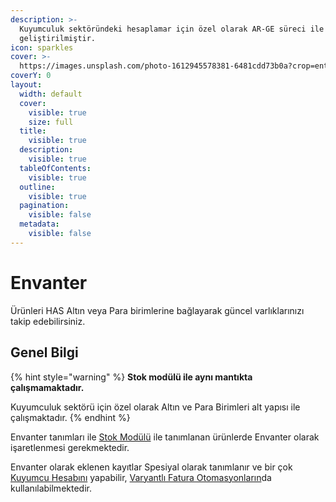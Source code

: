 ```yaml
---
description: >-
  Kuyumculuk sektöründeki hesaplamar için özel olarak AR-GE süreci ile
  geliştirilmiştir.
icon: sparkles
cover: >-
  https://images.unsplash.com/photo-1612945578381-6481cdd73b0a?crop=entropy&cs=srgb&fm=jpg&ixid=M3wxOTcwMjR8MHwxfHNlYXJjaHwxMHx8amV3ZWxyeXN8ZW58MHx8fHwxNzQ2Mzk1ODk5fDA&ixlib=rb-4.0.3&q=85
coverY: 0
layout:
  width: default
  cover:
    visible: true
    size: full
  title:
    visible: true
  description:
    visible: true
  tableOfContents:
    visible: true
  outline:
    visible: true
  pagination:
    visible: false
  metadata:
    visible: false
---
```


# Envanter

Ürünleri HAS Altın veya Para birimlerine bağlayarak güncel varlıklarınızı takip edebilirsiniz.



## Genel Bilgi

{% hint style="warning" %}
**Stok modülü ile aynı mantıkta çalışmamaktadır.**

Kuyumculuk sektörü için özel olarak Altın ve Para Birimleri alt yapısı ile çalışmaktadır.
{% endhint %}

Envanter tanımları ile [Stok Modülü](broken-reference) ile tanımlanan ürünlerde Envanter olarak işaretlenmesi gerekmektedir.

Envanter olarak eklenen kayıtlar Spesiyal olarak tanımlanır ve bir çok [Kuyumcu Hesabını](../faydali-bilgiler/jeweler-calculator/) yapabilir, [Varyantlı Fatura Otomasyonların](resmilestirme/otomasyon.md)da kullanılabilmektedir.

&#x20;
